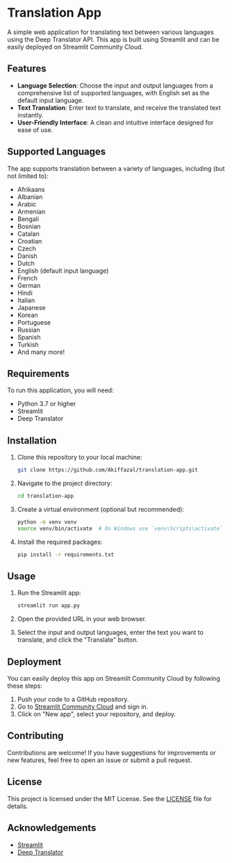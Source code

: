 # Translation App

A simple web application for translating text between various languages using the Deep Translator API. This app is built using Streamlit and can be easily deployed on Streamlit Community Cloud.

## Features

- **Language Selection**: Choose the input and output languages from a comprehensive list of supported languages, with English set as the default input language.
- **Text Translation**: Enter text to translate, and receive the translated text instantly.
- **User-Friendly Interface**: A clean and intuitive interface designed for ease of use.

## Supported Languages

The app supports translation between a variety of languages, including (but not limited to):

- Afrikaans
- Albanian
- Arabic
- Armenian
- Bengali
- Bosnian
- Catalan
- Croatian
- Czech
- Danish
- Dutch
- English (default input language)
- French
- German
- Hindi
- Italian
- Japanese
- Korean
- Portuguese
- Russian
- Spanish
- Turkish
- And many more!

## Requirements

To run this application, you will need:

- Python 3.7 or higher
- Streamlit
- Deep Translator

## Installation

1. Clone this repository to your local machine:

   ```bash
   git clone https://github.com/Akiffazal/translation-app.git
   ```

2. Navigate to the project directory:

   ```bash
   cd translation-app
   ```

3. Create a virtual environment (optional but recommended):

   ```bash
   python -m venv venv
   source venv/bin/activate  # On Windows use `venv\Scripts\activate`
   ```

4. Install the required packages:

   ```bash
   pip install -r requirements.txt
   ```

## Usage

1. Run the Streamlit app:

   ```bash
   streamlit run app.py
   ```

2. Open the provided URL in your web browser.

3. Select the input and output languages, enter the text you want to translate, and click the "Translate" button.

## Deployment

You can easily deploy this app on Streamlit Community Cloud by following these steps:

1. Push your code to a GitHub repository.
2. Go to [Streamlit Community Cloud](https://streamlit.io/sharing) and sign in.
3. Click on "New app", select your repository, and deploy.

## Contributing

Contributions are welcome! If you have suggestions for improvements or new features, feel free to open an issue or submit a pull request.

## License

This project is licensed under the MIT License. See the [LICENSE](LICENSE) file for details.

## Acknowledgements

- [Streamlit](https://streamlit.io/)
- [Deep Translator](https://github.com/nicknochnack/Deep-Translator)
